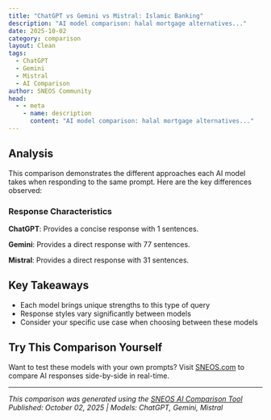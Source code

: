 ```yaml
---
title: "ChatGPT vs Gemini vs Mistral: Islamic Banking"
description: "AI model comparison: halal mortgage alternatives..."
date: 2025-10-02
category: comparison
layout: Clean
tags:
  - ChatGPT
  - Gemini
  - Mistral
  - AI Comparison
author: SNEOS Community
head:
  - - meta
    - name: description
      content: "AI model comparison: halal mortgage alternatives..."
---
```


<ChatComparison
  title="ChatGPT vs Gemini vs Mistral: Islamic Banking"
  prompt="halal mortgage alternatives"
  :responses='{
    "ChatGPT": "Error calling OpenAI API.",
    "Gemini": "Okay, let\u0027s explore halal mortgage alternatives.  It\u0027s important to understand that \u0022halal\u0022 in finance means compliant with Islamic law (Sharia).  This primarily revolves around avoiding interest (riba) and excessive uncertainty (gharar).  Therefore, traditional mortgages, which rely heavily on interest, are generally not considered halal.\n\nHere are some common halal mortgage alternatives:\n\n**1. Musharaka Mutanaqisa (Diminishing Partnership):**\n\n*   **How it Works:**  The bank and the homebuyer enter into a partnership to purchase the property. Both contribute a portion of the purchase price. The bank\u0027s share is then gradually sold to the homebuyer over time through regular payments. With each payment, the homebuyer\u0027s ownership stake increases, and the bank\u0027s stake diminishes.  The rental amount is agreed at the outset for the initial term.\n\n*   **Key Features:**\n    *   *No interest:*  The homebuyer pays a rent for the bank\u0027s share of the property and also buys out the bank\u0027s share gradually.\n    *   *Shared ownership:* The bank and homebuyer are co-owners until the bank\u0027s share is fully purchased.\n    *   *Profit and Loss Sharing:* Although the intent is not for the bank to make losses, theoretically, the value of the asset is jointly borne.\n    *   *Transparency:*  The agreement must clearly outline the ownership percentages, payment schedules, and rental terms.\n\n*   **Pros:**  Widely considered Sharia-compliant, allows for homeownership without interest.\n*   **Cons:**  Can be more complex to structure than a traditional mortgage.  The initial rental payments might be higher than interest-based mortgage payments depending on the agreement.\n\n**2. Ijara (Lease-to-Own):**\n\n*   **How it Works:** The bank purchases the property and then leases it to the homebuyer for a fixed period.  The lease payments consist of two parts: a rental portion and a portion that goes towards purchasing the property.  At the end of the lease term, the homebuyer gains full ownership of the property.\n\n*   **Key Features:**\n    *   *Lease Agreement:* A clear lease agreement outlines the rental payments, purchase price, and terms of ownership transfer.\n    *   *No Interest:* The payments are structured as rent, not interest.\n    *   *Ownership Transfer:* Ownership is transferred to the homebuyer upon completion of the lease term and all payments are made.\n\n*   **Pros:** Relatively straightforward structure, avoids interest.\n*   **Cons:**  Can be more expensive overall than a traditional mortgage due to the profit margin included in the lease payments.  The bank retains ownership until the end of the term.\n\n**3. Murabaha (Cost-Plus Financing):**\n\n*   **How it Works:** The bank purchases the property on behalf of the homebuyer.  The bank then sells the property to the homebuyer at a predetermined price, which includes the original cost of the property plus a profit margin for the bank.  The homebuyer pays off the price in installments over a set period.\n\n*   **Key Features:**\n    *   *Fixed Price:* The selling price is agreed upon upfront, providing certainty.\n    *   *Transparency:*  The cost of the property and the bank\u0027s profit margin are clearly disclosed.\n    *   *Installment Payments:*  The homebuyer makes fixed installment payments over the agreed-upon term.\n\n*   **Pros:** Simple and transparent, provides a fixed payment schedule.\n*   **Cons:** Some scholars view this as a roundabout way of charging interest, as the profit margin is essentially a fixed return.  Less flexible than other methods.  The profit margin is usually set higher than prevailing interest rates.\n\n**4. Sukuk (Islamic Bonds):**\n\n*   **How it Works:** Sukuk are essentially certificates of ownership in an asset.  In the context of home financing, a Sukuk could be issued to finance the purchase of a property.  Investors purchase the Sukuk, and the proceeds are used to buy the property.  The homebuyer then makes payments that are distributed to the Sukuk holders as a return on their investment.\n\n*   **Key Features:**\n    *   *Asset-Backed:*  Sukuk must be linked to an underlying asset.\n    *   *Shared Ownership:* Sukuk holders share in the ownership of the asset.\n    *   *Profit Sharing:*  Returns are based on the performance of the asset.\n\n*   **Pros:**  A more sophisticated and potentially efficient financing mechanism.\n*   **Cons:**  Less common for individual home financing, more often used for large-scale projects.  Can be complex to understand.\n\n**5. Cooperative Housing Societies (Islamic Model):**\n\n*   **How it Works:**  These are community-based organizations that pool funds from members to purchase properties.  Members then have the right to live in the properties owned by the society.  A rental/occupancy fee is charged based on the cost of the property.\n\n*   **Key Features:**\n    *   *Community Ownership:*  The properties are owned collectively by the members.\n    *   *Shared Responsibility:* Members share in the management and maintenance of the properties.\n    *   *Non-Profit Motive:*  The primary goal is to provide affordable and halal housing for its members.\n\n*   **Pros:** Promotes community and shared responsibility, avoids interest.\n*   **Cons:** Availability is limited, can be challenging to find a suitable society.\n\n**Important Considerations When Choosing a Halal Mortgage Alternative:**\n\n*   **Sharia Compliance:**  Ensure that the financing option is endorsed by reputable Islamic scholars or Sharia boards. Ask for a Sharia compliance certificate.\n*   **Transparency:**  The agreement should be clear, transparent, and easy to understand.  Avoid any hidden fees or ambiguous terms.\n*   **Cost Comparison:**  Compare the total cost of the halal mortgage alternative (including rent, purchase price, and fees) with the cost of a traditional mortgage.  Halal alternatives may sometimes be more expensive.\n*   **Financial Stability:**  Choose a reputable and financially stable institution offering the halal financing option.\n*   **Legal Advice:**  Consult with a qualified lawyer to review the agreement and ensure that it complies with local laws.\n*   **Availability:** Halal mortgage options are not universally available.  Their availability depends on your location and the financial institutions operating in your area. Look for Islamic banks, Islamic finance companies, or conventional banks with Islamic finance divisions.\n\n**Where to Find Halal Mortgage Alternatives:**\n\n*   **Islamic Banks:** These banks specialize in providing Sharia-compliant financial products and services.\n*   **Islamic Finance Companies:** These companies offer a range of Islamic financing options, including home financing.\n*   **Conventional Banks with Islamic Finance Divisions:** Some conventional banks have established Islamic finance divisions that offer halal mortgage alternatives.\n*   **Online Resources:** Search online for Islamic finance providers in your area.\n\n**Disclaimer:**\n\nI am an AI chatbot and cannot provide financial or legal advice. The information provided above is for general knowledge and informational purposes only, and does not constitute financial or legal advice. It is essential to consult with qualified professionals before making any financial decisions.  Specifically, seek advice from both a financial advisor and a Sharia advisor before committing to any of these alternatives.\n",
    "Mistral": "Halal mortgages, also known as Islamic mortgages, are designed to comply with Islamic law (Sharia), which prohibits the payment or receipt of interest (riba). There are several alternatives to traditional mortgages that are considered halal. Here are some common options:\n\n1. **Murabaha (Cost-Plus Financing):**\n   - In this model, the bank purchases the property and then sells it to the buyer at a higher price, which includes the bank\u0027s profit margin. The buyer then pays the bank in installments.\n   - Example: The bank buys a house for $200,000 and sells it to the buyer for $250,000, with the buyer paying in installments over a period of time.\n\n2. **Ijara (Leasing):**\n   - The bank purchases the property and leases it to the buyer. The buyer makes rental payments to the bank, and at the end of the lease term, the buyer has the option to purchase the property.\n   - Example: The bank buys a house and leases it to the buyer for a monthly rent. At the end of the lease period, the buyer can purchase the house at a predetermined price.\n\n3. **Ijara-wa-Iqtina (Lease-to-Own):**\n   - Similar to Ijara, but with a clear intention to transfer ownership to the buyer at the end of the lease period. The buyer makes rental payments, part of which goes towards the purchase price.\n   - Example: The bank buys a house and leases it to the buyer. A portion of the monthly rent goes towards the purchase price, and at the end of the lease period, the buyer owns the house.\n\n4. **Musharaka (Joint Venture):**\n   - The bank and the buyer jointly purchase the property. The buyer makes payments to the bank, gradually increasing their share of ownership until they own the property outright.\n   - Example: The bank and the buyer jointly purchase a house. The buyer makes payments to the bank, increasing their share of ownership over time until they own the entire property.\n\n5. **Diminishing Musharaka:**\n   - Similar to Musharaka, but the buyer\u0027s share of ownership increases with each payment, while the bank\u0027s share decreases. The buyer also pays rent to the bank for the bank\u0027s share of the property.\n   - Example: The bank and the buyer jointly purchase a house. The buyer makes payments to the bank, increasing their share of ownership and reducing the bank\u0027s share. The buyer also pays rent to the bank for the bank\u0027s share of the property.\n\n6. **Takaful (Islamic Insurance):**\n   - While not a mortgage alternative, Takaful is often used in conjunction with Islamic financing to provide insurance coverage that complies with Sharia principles.\n\nThese alternatives allow Muslims to finance the purchase of a home without violating Islamic law. It\u0027s important to consult with a financial advisor or a specialist in Islamic finance to understand the specific terms and conditions of these products."
  }'
  published-date="08:59"
/>

## Analysis

This comparison demonstrates the different approaches each AI model takes when responding to the same prompt. Here are the key differences observed:

### Response Characteristics

**ChatGPT**: Provides a concise response with 1 sentences. 

**Gemini**: Provides a direct response with 77 sentences. 

**Mistral**: Provides a direct response with 31 sentences. 

## Key Takeaways

- Each model brings unique strengths to this type of query
- Response styles vary significantly between models
- Consider your specific use case when choosing between these models

## Try This Comparison Yourself

Want to test these models with your own prompts? Visit [SNEOS.com](https://sneos.com) to compare AI responses side-by-side in real-time.

---

*This comparison was generated using the [SNEOS AI Comparison Tool](https://sneos.com)*
*Published: October 02, 2025 | Models: ChatGPT, Gemini, Mistral*
